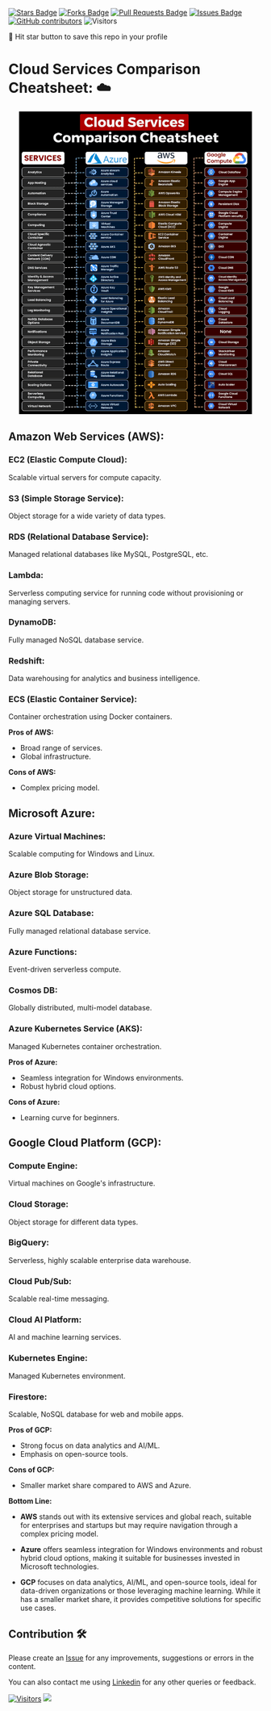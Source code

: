 <a href="https://github.com/drshahizan/BDM/stargazers"><img src="https://img.shields.io/github/stars/drshahizan/BDM" alt="Stars Badge"/></a>
<a href="https://github.com/drshahizan/BDM/network/members"><img src="https://img.shields.io/github/forks/drshahizan/BDM" alt="Forks Badge"/></a>
<a href="https://github.com/drshahizan/BDM/pulls"><img src="https://img.shields.io/github/issues-pr/drshahizan/BDM" alt="Pull Requests Badge"/></a>
<a href="https://github.com/drshahizan/BDM"><img src="https://img.shields.io/github/issues/drshahizan/BDM" alt="Issues Badge"/></a>
<a href="https://github.com/drshahizan/BDM/graphs/contributors"><img alt="GitHub contributors" src="https://img.shields.io/github/contributors/drshahizan/BDM?color=2b9348"></a>
![Visitors](https://api.visitorbadge.io/api/visitors?path=https%3A%2F%2Fgithub.com%2Fdrshahizan%2BDM&labelColor=%23d9e3f0&countColor=%23697689&style=flat)

🌟 Hit star button to save this repo in your profile

# Cloud Services Comparison Cheatsheet: ☁️

<p align="center">
<img src="/images/cloud.gif"  height="600" />
</p>


## Amazon Web Services (AWS):

### EC2 (Elastic Compute Cloud):
Scalable virtual servers for compute capacity.

### S3 (Simple Storage Service):
Object storage for a wide variety of data types.

### RDS (Relational Database Service):
Managed relational databases like MySQL, PostgreSQL, etc.

### Lambda:
Serverless computing service for running code without provisioning or managing servers.

### DynamoDB:
Fully managed NoSQL database service.

### Redshift:
Data warehousing for analytics and business intelligence.

### ECS (Elastic Container Service):
Container orchestration using Docker containers.

**Pros of AWS:**
- Broad range of services.
- Global infrastructure.

**Cons of AWS:**
- Complex pricing model.

## Microsoft Azure:

### Azure Virtual Machines:
Scalable computing for Windows and Linux.

### Azure Blob Storage:
Object storage for unstructured data.

### Azure SQL Database:
Fully managed relational database service.

### Azure Functions:
Event-driven serverless compute.

### Cosmos DB:
Globally distributed, multi-model database.

### Azure Kubernetes Service (AKS):
Managed Kubernetes container orchestration.

**Pros of Azure:**
- Seamless integration for Windows environments.
- Robust hybrid cloud options.

**Cons of Azure:**
- Learning curve for beginners.

## Google Cloud Platform (GCP):

### Compute Engine:
Virtual machines on Google's infrastructure.

### Cloud Storage:
Object storage for different data types.

### BigQuery:
Serverless, highly scalable enterprise data warehouse.

### Cloud Pub/Sub:
Scalable real-time messaging.

### Cloud AI Platform:
AI and machine learning services.

### Kubernetes Engine:
Managed Kubernetes environment.

### Firestore:
Scalable, NoSQL database for web and mobile apps.

**Pros of GCP:**
- Strong focus on data analytics and AI/ML.
- Emphasis on open-source tools.

**Cons of GCP:**
- Smaller market share compared to AWS and Azure.

**Bottom Line:**

- **AWS** stands out with its extensive services and global reach, suitable for enterprises and startups but may require navigation through a complex pricing model.

- **Azure** offers seamless integration for Windows environments and robust hybrid cloud options, making it suitable for businesses invested in Microsoft technologies.

- **GCP** focuses on data analytics, AI/ML, and open-source tools, ideal for data-driven organizations or those leveraging machine learning. While it has a smaller market share, it provides competitive solutions for specific use cases.

## Contribution 🛠️
Please create an [Issue](https://github.com/drshahizan/BDM/issues) for any improvements, suggestions or errors in the content.

You can also contact me using [Linkedin](https://www.linkedin.com/in/drshahizan/) for any other queries or feedback.

[![Visitors](https://api.visitorbadge.io/api/visitors?path=https%3A%2F%2Fgithub.com%2Fdrshahizan&labelColor=%23697689&countColor=%23555555&style=plastic)](https://visitorbadge.io/status?path=https%3A%2F%2Fgithub.com%2Fdrshahizan)
![](https://hit.yhype.me/github/profile?user_id=81284918)

